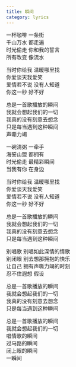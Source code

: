 ```yaml
---
title: 瞬间
category: lyrics
---
```


一杯咖啡 一条街  
千山万水 都走遍  
时光偷走 你和我的誓言  
所有改变 像流水  
 
当时你给我 温暖哪里找  
你爱谈天我爱笑  
爱情若不说 没有人知道  
你这一秒 好不好  
 
总是一首歌播放的瞬间  
我就会想起我们的一切  
我真的没有刻意去想念  
只是每当遇到这种瞬间  
声嘶力竭  
 
一碗清粥 一牵手  
海誓山盟 都拥有  
时光偷走 最精彩瞬间  
当我有你 在身边  
 
当时你给我 温暖哪里找  
你爱谈天我爱笑  
爱情若不说 没有人知道  
你这一秒 好不好  
 
总是一首歌播放的瞬间  
我就会想起我们的一切  
我真的没有刻意去想念  
只是每当遇到这种瞬间  
 
别唱歌 别唱如此深情的情歌  
别闭眼 别去想那拥抱的快乐  
让自己 拥有声嘶力竭的时刻  
忍不住遐想 假设  

总是一首歌播放的瞬间  
我就会想起我们的一切  
我真的没有刻意去想念  
只是每当遇到这种瞬间  

总是一首歌播放的瞬间  
我就会想起我们的一切  
唱情歌的瞬间  
过马路的瞬间  
闭上眼的瞬间  
一瞬间

